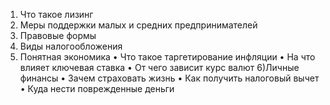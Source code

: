 1) Что такое лизинг
2) Меры поддержки малых и средних предпринимателей
3) Правовые формы
4) Виды налогообложения
5) Понятная экономика
• Что такое таргетирование инфляции
• На что влияет ключевая ставка
• От чего зависит курс валют
6)Личные финансы
• Зачем страховать жизнь
• Как получить налоговый вычет
• Куда нести поврежденные деньги
